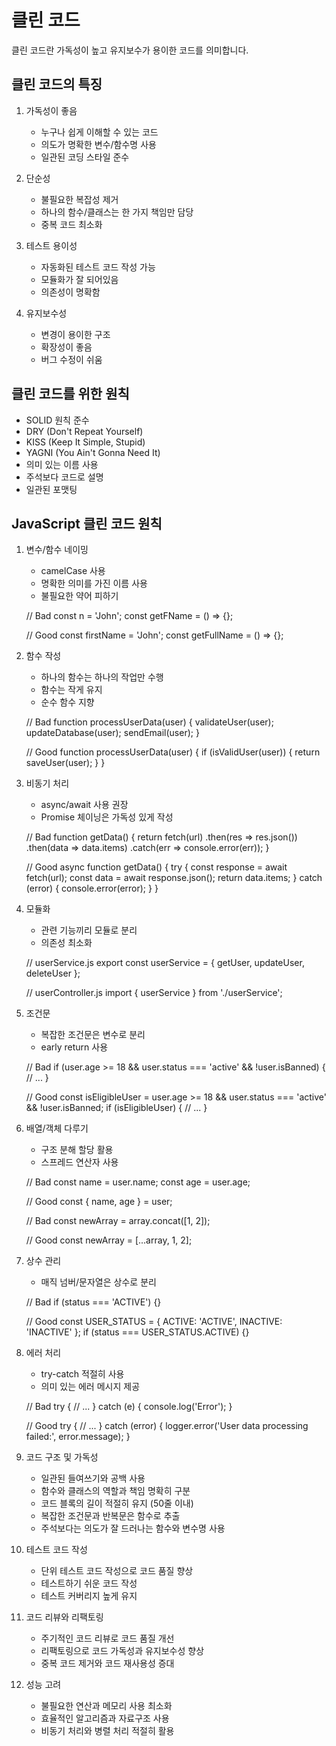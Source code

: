 # 클린 코드

클린 코드란 가독성이 높고 유지보수가 용이한 코드를 의미합니다.

## 클린 코드의 특징

1. 가독성이 좋음
   - 누구나 쉽게 이해할 수 있는 코드
   - 의도가 명확한 변수/함수명 사용
   - 일관된 코딩 스타일 준수

2. 단순성
   - 불필요한 복잡성 제거
   - 하나의 함수/클래스는 한 가지 책임만 담당
   - 중복 코드 최소화

3. 테스트 용이성
   - 자동화된 테스트 코드 작성 가능
   - 모듈화가 잘 되어있음
   - 의존성이 명확함

4. 유지보수성
   - 변경이 용이한 구조
   - 확장성이 좋음
   - 버그 수정이 쉬움

## 클린 코드를 위한 원칙

- SOLID 원칙 준수
- DRY (Don't Repeat Yourself)
- KISS (Keep It Simple, Stupid)
- YAGNI (You Ain't Gonna Need It)
- 의미 있는 이름 사용
- 주석보다 코드로 설명
- 일관된 포맷팅



## JavaScript 클린 코드 원칙

1. 변수/함수 네이밍
   - camelCase 사용
   - 명확한 의미를 가진 이름 사용
   - 불필요한 약어 피하기
   
   // Bad
   const n = 'John';
   const getFName = () => {};

   // Good
   const firstName = 'John';
   const getFullName = () => {};
   

2. 함수 작성
   - 하나의 함수는 하나의 작업만 수행
   - 함수는 작게 유지
   - 순수 함수 지향
   
   // Bad
   function processUserData(user) {
     validateUser(user);
     updateDatabase(user);
     sendEmail(user);
   }

   // Good
   function processUserData(user) {
     if (isValidUser(user)) {
       return saveUser(user);
     }
   }
   

3. 비동기 처리
   - async/await 사용 권장
   - Promise 체이닝은 가독성 있게 작성
   
   // Bad
   function getData() {
     return fetch(url)
       .then(res => res.json())
       .then(data => data.items)
       .catch(err => console.error(err));
   }

   // Good
   async function getData() {
     try {
       const response = await fetch(url);
       const data = await response.json();
       return data.items;
     } catch (error) {
       console.error(error);
     }
   }
   

4. 모듈화
   - 관련 기능끼리 모듈로 분리
   - 의존성 최소화
   
   // userService.js
   export const userService = {
     getUser,
     updateUser,
     deleteUser
   };

   // userController.js
   import { userService } from './userService';
   

5. 조건문
   - 복잡한 조건문은 변수로 분리
   - early return 사용
   
   // Bad
   if (user.age >= 18 && user.status === 'active' && !user.isBanned) {
     // ...
   }

   // Good
   const isEligibleUser = user.age >= 18 && user.status === 'active' && !user.isBanned;
   if (isEligibleUser) {
     // ...
   }
   

6. 배열/객체 다루기
   - 구조 분해 할당 활용
   - 스프레드 연산자 사용
   
   // Bad
   const name = user.name;
   const age = user.age;

   // Good
   const { name, age } = user;

   // Bad
   const newArray = array.concat([1, 2]);

   // Good
   const newArray = [...array, 1, 2];
   

7. 상수 관리
   - 매직 넘버/문자열은 상수로 분리
   
   // Bad
   if (status === 'ACTIVE') {}

   // Good
   const USER_STATUS = {
     ACTIVE: 'ACTIVE',
     INACTIVE: 'INACTIVE'
   };
   if (status === USER_STATUS.ACTIVE) {}
   

8. 에러 처리
   - try-catch 적절히 사용
   - 의미 있는 에러 메시지 제공
   
   // Bad
   try {
     // ...
   } catch (e) {
     console.log('Error');
   }

   // Good
   try {
     // ...
   } catch (error) {
     logger.error('User data processing failed:', error.message);
   }
   
9. 코드 구조 및 가독성
   - 일관된 들여쓰기와 공백 사용
   - 함수와 클래스의 역할과 책임 명확히 구분
   - 코드 블록의 길이 적절히 유지 (50줄 이내)
   - 복잡한 조건문과 반복문은 함수로 추출
   - 주석보다는 의도가 잘 드러나는 함수와 변수명 사용

10. 테스트 코드 작성
    - 단위 테스트 코드 작성으로 코드 품질 향상
    - 테스트하기 쉬운 코드 작성
    - 테스트 커버리지 높게 유지

11. 코드 리뷰와 리팩토링 
    - 주기적인 코드 리뷰로 코드 품질 개선
    - 리팩토링으로 코드 가독성과 유지보수성 향상
    - 중복 코드 제거와 코드 재사용성 증대

12. 성능 고려
    - 불필요한 연산과 메모리 사용 최소화
    - 효율적인 알고리즘과 자료구조 사용
    - 비동기 처리와 병렬 처리 적절히 활용








